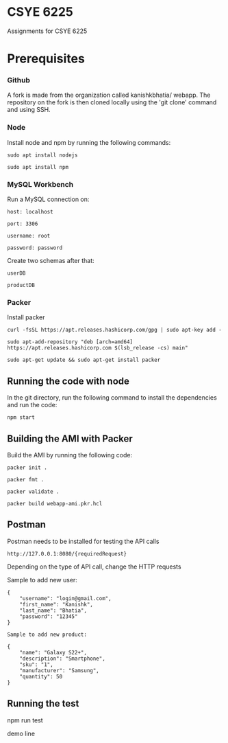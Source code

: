 # CSYE 6225

Assignments for CSYE 6225

# Prerequisites

### Github

A fork is made from the organization called kanishkbhatia/ webapp. The repository on the fork is then cloned locally using the 'git clone' command and using SSH.

### Node

Install node and npm by running the following commands:

```
sudo apt install nodejs

sudo apt install npm
```

### MySQL Workbench

Run a MySQL connection on:
```
host: localhost

port: 3306

username: root

password: password
```

Create two schemas after that:
```
userDB

productDB
```

### Packer

Install packer
```
curl -fsSL https://apt.releases.hashicorp.com/gpg | sudo apt-key add -

sudo apt-add-repository "deb [arch=amd64] https://apt.releases.hashicorp.com $(lsb_release -cs) main"

sudo apt-get update && sudo apt-get install packer
```

## Running the code with node

In the git directory, run the following command to install the dependencies and run the code:
```
npm start
```

## Building the AMI with Packer

Build the AMI by running the following code:
```
packer init .

packer fmt .

packer validate .

packer build webapp-ami.pkr.hcl
```

## Postman

Postman needs to be installed for testing the API calls
```
http://127.0.0.1:8080/{requiredRequest}
```

Depending on the type of API call, change the HTTP requests

Sample to add new user:
```
{
    "username": "login@gmail.com",
    "first_name": "Kanishk",
    "last_name": "Bhatia",
    "password": "12345"
}

Sample to add new product:

{
    "name": "Galaxy S22+",
    "description": "Smartphone",
    "sku": "1",
    "manufacturer": "Samsung",
    "quantity": 50
}
```

## Running the test

npm run test

demo line
